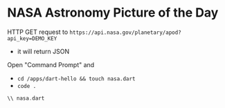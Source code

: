 # NASA Astronomy Picture of the Day

HTTP GET request to `https://api.nasa.gov/planetary/apod?api_key=DEMO_KEY`
- it will return JSON

Open "Command Prompt" and
- `cd /apps/dart-hello && touch nasa.dart`
- `code .`

```dart
\\ nasa.dart


```
